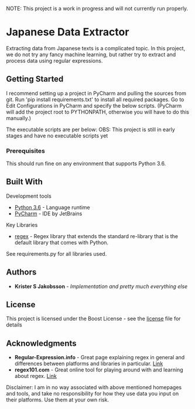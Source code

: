 NOTE: This project is a work in progress and will not currently run properly.

# Japanese Data Extractor

Extracting data from Japanese texts is a complicated topic.
In this project, we do not try any fancy machine learning, but rather try to extract and process data using regular expressions.

## Getting Started

I recommend setting up a project in PyCharm and pulling the sources from git.
Run 'pip install requirements.txt' to install all required packages.
Go to Edit Configurations in PyCharm and specify the below scripts.
(PyCharm will add the project root to PYTHONPATH, otherwise you will have to do this manually.)

The executable scripts are per below:
OBS: This project is still in early stages and have no executable scripts yet

### Prerequisites

This should run fine on any environment that supports Python 3.6.

## Built With

Development tools

* [Python 3.6](https://www.python.org/downloads/) - Language runtime
* [PyCharm](https://www.jetbrains.com/pycharm/) - IDE by JetBrains

Key Libraries

* [regex](https://pypi.org/project/regex/) - Regex library that extends the standard re-library that is the default library that comes with Python.

See requirements.py for all libraries used.

## Authors

* **Krister S Jakobsson** - *Implementation and pretty much everything else*

## License

This project is licensed under the Boost License - see the [license](LICENSE.md) file for details

## Acknowledgments

* **Regular-Expression.info** - Great page explaining regex in general and differences between platforms and libraries in particular. [Link](https://www.regular-expressions.info/)
* **regex101.com** - Great online tool for playing around with and learning about regex. [Link](https://regex101.com/)

Disclaimer: I am in no way associated with above mentioned homepages and tools, and take no responsibility for how they use data you input on their platforms.
Use them at your own risk.